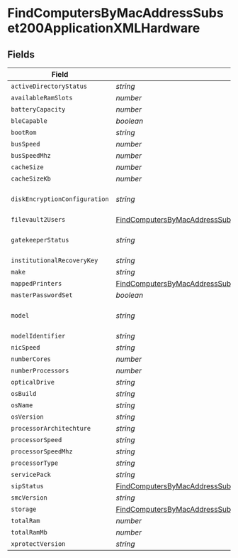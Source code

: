 # FindComputersByMacAddressSubset200ApplicationXMLHardware


## Fields

| Field                                                                                                                                                                           | Type                                                                                                                                                                            | Required                                                                                                                                                                        | Description                                                                                                                                                                     | Example                                                                                                                                                                         |
| ------------------------------------------------------------------------------------------------------------------------------------------------------------------------------- | ------------------------------------------------------------------------------------------------------------------------------------------------------------------------------- | ------------------------------------------------------------------------------------------------------------------------------------------------------------------------------- | ------------------------------------------------------------------------------------------------------------------------------------------------------------------------------- | ------------------------------------------------------------------------------------------------------------------------------------------------------------------------------- |
| `activeDirectoryStatus`                                                                                                                                                         | *string*                                                                                                                                                                        | :heavy_minus_sign:                                                                                                                                                              | N/A                                                                                                                                                                             | AD.company.com                                                                                                                                                                  |
| `availableRamSlots`                                                                                                                                                             | *number*                                                                                                                                                                        | :heavy_minus_sign:                                                                                                                                                              | N/A                                                                                                                                                                             | 0                                                                                                                                                                               |
| `batteryCapacity`                                                                                                                                                               | *number*                                                                                                                                                                        | :heavy_minus_sign:                                                                                                                                                              | N/A                                                                                                                                                                             | 90                                                                                                                                                                              |
| `bleCapable`                                                                                                                                                                    | *boolean*                                                                                                                                                                       | :heavy_minus_sign:                                                                                                                                                              | N/A                                                                                                                                                                             |                                                                                                                                                                                 |
| `bootRom`                                                                                                                                                                       | *string*                                                                                                                                                                        | :heavy_minus_sign:                                                                                                                                                              | N/A                                                                                                                                                                             | MBP111.0142.B00                                                                                                                                                                 |
| `busSpeed`                                                                                                                                                                      | *number*                                                                                                                                                                        | :heavy_minus_sign:                                                                                                                                                              | N/A                                                                                                                                                                             | 0                                                                                                                                                                               |
| `busSpeedMhz`                                                                                                                                                                   | *number*                                                                                                                                                                        | :heavy_minus_sign:                                                                                                                                                              | N/A                                                                                                                                                                             | 0                                                                                                                                                                               |
| `cacheSize`                                                                                                                                                                     | *number*                                                                                                                                                                        | :heavy_minus_sign:                                                                                                                                                              | N/A                                                                                                                                                                             | 3072                                                                                                                                                                            |
| `cacheSizeKb`                                                                                                                                                                   | *number*                                                                                                                                                                        | :heavy_minus_sign:                                                                                                                                                              | N/A                                                                                                                                                                             | 3072                                                                                                                                                                            |
| `diskEncryptionConfiguration`                                                                                                                                                   | *string*                                                                                                                                                                        | :heavy_minus_sign:                                                                                                                                                              | N/A                                                                                                                                                                             | Individual and Institutional Encryption                                                                                                                                         |
| `filevault2Users`                                                                                                                                                               | [FindComputersByMacAddressSubset200ApplicationXMLHardwareFilevault2Users](../../models/operations/findcomputersbymacaddresssubset200applicationxmlhardwarefilevault2users.md)[] | :heavy_minus_sign:                                                                                                                                                              | N/A                                                                                                                                                                             |                                                                                                                                                                                 |
| `gatekeeperStatus`                                                                                                                                                              | *string*                                                                                                                                                                        | :heavy_minus_sign:                                                                                                                                                              | N/A                                                                                                                                                                             | App Store and identified developers                                                                                                                                             |
| `institutionalRecoveryKey`                                                                                                                                                      | *string*                                                                                                                                                                        | :heavy_minus_sign:                                                                                                                                                              | N/A                                                                                                                                                                             | Not Present                                                                                                                                                                     |
| `make`                                                                                                                                                                          | *string*                                                                                                                                                                        | :heavy_minus_sign:                                                                                                                                                              | N/A                                                                                                                                                                             | Apple                                                                                                                                                                           |
| `mappedPrinters`                                                                                                                                                                | [FindComputersByMacAddressSubset200ApplicationXMLHardwareMappedPrinters](../../models/operations/findcomputersbymacaddresssubset200applicationxmlhardwaremappedprinters.md)[]   | :heavy_minus_sign:                                                                                                                                                              | N/A                                                                                                                                                                             |                                                                                                                                                                                 |
| `masterPasswordSet`                                                                                                                                                             | *boolean*                                                                                                                                                                       | :heavy_minus_sign:                                                                                                                                                              | N/A                                                                                                                                                                             |                                                                                                                                                                                 |
| `model`                                                                                                                                                                         | *string*                                                                                                                                                                        | :heavy_minus_sign:                                                                                                                                                              | N/A                                                                                                                                                                             | 13-inch Retina MacBook Pro (Late 2013)                                                                                                                                          |
| `modelIdentifier`                                                                                                                                                               | *string*                                                                                                                                                                        | :heavy_minus_sign:                                                                                                                                                              | N/A                                                                                                                                                                             | MacBookPro11,1                                                                                                                                                                  |
| `nicSpeed`                                                                                                                                                                      | *string*                                                                                                                                                                        | :heavy_minus_sign:                                                                                                                                                              | N/A                                                                                                                                                                             | n/a                                                                                                                                                                             |
| `numberCores`                                                                                                                                                                   | *number*                                                                                                                                                                        | :heavy_minus_sign:                                                                                                                                                              | N/A                                                                                                                                                                             | 2                                                                                                                                                                               |
| `numberProcessors`                                                                                                                                                              | *number*                                                                                                                                                                        | :heavy_minus_sign:                                                                                                                                                              | N/A                                                                                                                                                                             | 1                                                                                                                                                                               |
| `opticalDrive`                                                                                                                                                                  | *string*                                                                                                                                                                        | :heavy_minus_sign:                                                                                                                                                              | N/A                                                                                                                                                                             |                                                                                                                                                                                 |
| `osBuild`                                                                                                                                                                       | *string*                                                                                                                                                                        | :heavy_minus_sign:                                                                                                                                                              | N/A                                                                                                                                                                             | 17C88                                                                                                                                                                           |
| `osName`                                                                                                                                                                        | *string*                                                                                                                                                                        | :heavy_minus_sign:                                                                                                                                                              | N/A                                                                                                                                                                             | Mac OS X                                                                                                                                                                        |
| `osVersion`                                                                                                                                                                     | *string*                                                                                                                                                                        | :heavy_minus_sign:                                                                                                                                                              | N/A                                                                                                                                                                             | 10.13.2                                                                                                                                                                         |
| `processorArchitechture`                                                                                                                                                        | *string*                                                                                                                                                                        | :heavy_minus_sign:                                                                                                                                                              | N/A                                                                                                                                                                             | x86_64                                                                                                                                                                          |
| `processorSpeed`                                                                                                                                                                | *string*                                                                                                                                                                        | :heavy_minus_sign:                                                                                                                                                              | N/A                                                                                                                                                                             | 2600                                                                                                                                                                            |
| `processorSpeedMhz`                                                                                                                                                             | *string*                                                                                                                                                                        | :heavy_minus_sign:                                                                                                                                                              | N/A                                                                                                                                                                             | 2600                                                                                                                                                                            |
| `processorType`                                                                                                                                                                 | *string*                                                                                                                                                                        | :heavy_minus_sign:                                                                                                                                                              | N/A                                                                                                                                                                             | Intel Core i5                                                                                                                                                                   |
| `servicePack`                                                                                                                                                                   | *string*                                                                                                                                                                        | :heavy_minus_sign:                                                                                                                                                              | N/A                                                                                                                                                                             |                                                                                                                                                                                 |
| `sipStatus`                                                                                                                                                                     | [FindComputersByMacAddressSubset200ApplicationXMLHardwareSipStatus](../../models/operations/findcomputersbymacaddresssubset200applicationxmlhardwaresipstatus.md)               | :heavy_minus_sign:                                                                                                                                                              | N/A                                                                                                                                                                             |                                                                                                                                                                                 |
| `smcVersion`                                                                                                                                                                    | *string*                                                                                                                                                                        | :heavy_minus_sign:                                                                                                                                                              | N/A                                                                                                                                                                             | 2.16f68                                                                                                                                                                         |
| `storage`                                                                                                                                                                       | [FindComputersByMacAddressSubset200ApplicationXMLHardwareStorage](../../models/operations/findcomputersbymacaddresssubset200applicationxmlhardwarestorage.md)[]                 | :heavy_minus_sign:                                                                                                                                                              | N/A                                                                                                                                                                             |                                                                                                                                                                                 |
| `totalRam`                                                                                                                                                                      | *number*                                                                                                                                                                        | :heavy_minus_sign:                                                                                                                                                              | N/A                                                                                                                                                                             | 16384                                                                                                                                                                           |
| `totalRamMb`                                                                                                                                                                    | *number*                                                                                                                                                                        | :heavy_minus_sign:                                                                                                                                                              | N/A                                                                                                                                                                             | 16384                                                                                                                                                                           |
| `xprotectVersion`                                                                                                                                                               | *string*                                                                                                                                                                        | :heavy_minus_sign:                                                                                                                                                              | N/A                                                                                                                                                                             | 2098                                                                                                                                                                            |